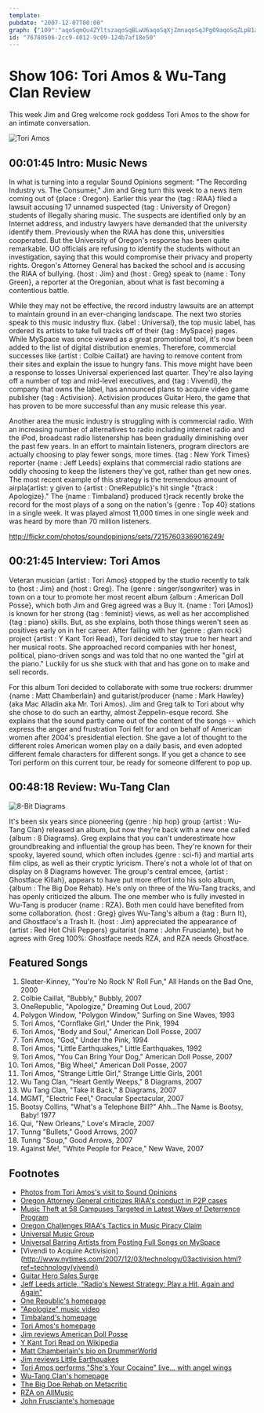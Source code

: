 ```yaml
---
template: 
pubdate: "2007-12-07T00:00"
graph: {"109":"aqoSqmQu4ZYltszaqoSqBLwU6aqoSqXjZmnaqoSqJPg09aqoSqZLpB1aqoSqJPg09QhahiJPg09tow26QhahiXjZmnXjZmnmQu4ZXjZmnYltszBLwU6XjZmn38D3HmQu4Z","2X":"C2X5YKaNBuC2X5YGkwC9C2X5YtW9eXkU01FwsTnraUcluwsTnrSKKYywsTnrSKKYyaUclukU01FvidsaBHVBkBJ4QM52Z2IptQXi","28I":"3TmBdZAd7VUsS9KZAd7VNCAqHZAd7VVsToTZAd7VBHm1GgMit6X6cfdgMit68AKa8qvgEqBHBMBZAd7V"}
id: "76780506-2cc9-4012-9c09-124b7af18e50"
---
```






# Show 106: Tori Amos & Wu-Tang Clan Review

This week Jim and Greg welcome rock goddess Tori Amos to the show for an intimate conversation.

![Tori Amos](https://static.soundopinions.org/images/2008/toriamos.jpg)



## 00:01:45 Intro: Music News

In what is turning into a regular Sound Opinions segment: "The Recording Industry vs. The Consumer," Jim and Greg turn this week to a news item coming out of {place : Oregon}. Earlier this year the {tag : RIAA} filed a lawsuit accusing 17 unnamed suspected {tag : University of Oregon} students of illegally sharing music. The suspects are identified only by an Internet address, and industry lawyers have demanded that the university identify them. Previously when the RIAA has done this, universities cooperated. But the University of Oregon's response has been quite remarkable. UO officials are refusing to identify the students without an investigation, saying that this would compromise their privacy and property rights. Oregon's Attorney General has backed the school and is accusing the RIAA of bullying. {host : Jim} and {host : Greg} speak to {name : Tony Green}, a reporter at the Oregonian, about what is fast becoming a contentious battle.

While they may not be effective, the record industry lawsuits are an attempt to maintain ground in an ever-changing landscape. The next two stories speak to this music industry flux. {label : Universal}, the top music label, has ordered its artists to take full tracks off of their {tag : MySpace} pages. While MySpace was once viewed as a great promotional tool, it's now been added to the list of digital distribution enemies. Therefore, commercial successes like {artist : Colbie Caillat} are having to remove content from their sites and explain the issue to hungry fans. This move might have been a response to losses Universal experienced last quarter. They're also laying off a number of top and mid-level executives, and {tag : Vivendi}, the company that owns the label, has announced plans to acquire video game publisher {tag : Activision}. Activision produces Guitar Hero, the game that has proven to be more successful than any music release this year.

Another area the music industry is struggling with is commercial radio. With an increasing number of alternatives to radio including internet radio and the iPod, broadcast radio listenership has been gradually diminishing over the past few years. In an effort to maintain listeners, program directors are actually choosing to play fewer songs, more times. {tag : New York Times} reporter {name : Jeff Leeds} explains that commercial radio stations are oddly choosing to keep the listeners they've got, rather than get new ones. The most recent example of this strategy is the tremendous amount of airpla{artist: y given to {artist : OneRepublic}'s hit single "{track : Apologize}." The {name : Timbaland} produced t}rack recently broke the record for the most plays of a song on the nation's {genre : Top 40} stations in a single week. It was played almost 11,000 times in one single week and was heard by more than 70 million listeners.

http://flickr.com/photos/soundopinions/sets/72157603369016249/



## 00:21:45 Interview: Tori Amos

Veteran musician {artist : Tori Amos} stopped by the studio recently to talk to {host : Jim} and {host : Greg}. The {genre : singer/songwriter} was in town on a tour to promote her most recent album {album : American Doll Posse}, which both Jim and Greg agreed was a Buy It. {name : Tori [Amos]} is known for her strong {tag : feminist} views, as well as her accomplished {tag : piano} skills. But, as she explains, both those things weren't seen as positives early on in her career. After failing with her {genre : glam rock} project {artist : Y Kant Tori Read}, Tori decided to stay true to her heart and her musical roots. She approached record companies with her honest, political, piano-driven songs and was told that no one wanted the "girl at the piano." Luckily for us she stuck with that and has gone on to make and sell records.

For this album Tori decided to collaborate with some true rockers: drummer {name : Matt Chamberlain} and guitarist/producer {name : Mark Hawley} (aka Mac Alladin aka Mr. Tori Amos). Jim and Greg talk to Tori about why she chose to do such an earthy, almost Zeppelin-esque record. She explains that the sound partly came out of the content of the songs -- which express the anger and frustration Tori felt for and on behalf of American women after 2004's presidential election. She gave a lot of thought to the different roles American women play on a daily basis, and even adopted different female characters for different songs. If you get a chance to see Tori perform on this current tour, be ready for someone different to pop up.



## 00:48:18 Review: Wu-Tang Clan

![8-Bit Diagrams](https://static.soundopinions.org/assets/106/28I0.jpg)

It's been six years since pioneering {genre : hip hop} group {artist : Wu-Tang Clan} released an album, but now they're back with a new one called {album : 8 Diagrams}. Greg explains that you can't underestimate how groundbreaking and influential the group has been. They're known for their spooky, layered sound, which often includes {genre : sci-fi} and martial arts film clips, as well as their cryptic lyricism. There's not a whole lot of that on display on 8 Diagrams however. The group's central emcee, {artist : Ghostface Killah}, appears to have put more effort into his solo album, {album : The Big Doe Rehab}. He's only on three of the Wu-Tang tracks, and has openly criticized the album. The one member who is fully invested in Wu-Tang is producer {name : RZA}. Both men could have benefited from some collaboration. {host : Greg} gives Wu-Tang's album a {tag : Burn It}, and Ghostface's a Trash It. {host : Jim} appreciated the appearance of {artist : Red Hot Chili Peppers} guitarist {name : John Frusciante}, but he agrees with Greg 100%: Ghostface needs RZA, and RZA needs Ghostface.



## Featured Songs

1. Sleater-Kinney, "You're No Rock N' Roll Fun," All Hands on the Bad One, 2000
2. Colbie Caillat, "Bubbly," Bubbly, 2007
3. OneRepublic, "Apologize," Dreaming Out Loud, 2007
4. Polygon Window, "Polygon Window," Surfing on Sine Waves, 1993
5. Tori Amos, "Cornflake Girl," Under the Pink, 1994
6. Tori Amos, "Body and Soul," American Doll Posse, 2007
7. Tori Amos, "God," Under the Pink, 1994
8. Tori Amos, "Little Earthquakes," Little Earthquakes, 1992
9. Tori Amos, "You Can Bring Your Dog," American Doll Posse, 2007
10. Tori Amos, "Big Wheel," American Doll Posse, 2007
11. Tori Amos, "Strange Little Girl," Strange Little Girls, 2001
12. Wu Tang Clan, "Heart Gently Weeps," 8 Diagrams, 2007
13. Wu Tang Clan, "Take It Back," 8 Diagrams, 2007
14. MGMT, "Electric Feel," Oracular Spectacular, 2007
15. Bootsy Collins, "What's a Telephone Bill?" Ahh...The Name is Bootsy, Baby! 1977
16. Qui, "New Orleans," Love's Miracle, 2007
17. Tunng "Bullets," Good Arrows, 2007
18. Tunng "Soup," Good Arrows, 2007
19. Against Me!, "White People for Peace," New Wave, 2007



## Footnotes

- [Photos from Tori Amos's visit to Sound Opinions](http://flickr.com/photos/soundopinions/sets/72157603369016249/)
- [Oregon Attorney General criticizes RIAA's conduct in P2P cases](http://arstechnica.com/news.ars/post/20071129-oregon-attorney-general-criticizes-riaas-conduct-in-p2p-cases.html)
- [Music Theft at 58 Campuses Targeted in Latest Wave of Deterrence Program](http://www.riaa.org/newsitem.php?news_year_filter=&resultpage=2&id=8F561EB9-6C3D-D867-324D-18882703F7C2)
- [Oregon Challenges RIAA's Tactics in Music Piracy Claim](http://www.pcworld.com/article/id,140173-c,copyright/article.html)
- [Universal Music Group](http://www.umusic.com/)
- [Universal Barring Artists from Posting Full Songs on MySpace](http://blog.wired.com/music/2007/12/universal-appar.html)
- [Vivendi to Acquire Activision](http://www.nytimes.com/2007/12/03/technology/03activision.html?ref=technology(vivendi)
- [Guitar Hero Sales Surge](http://online.wsj.com/article/SB119522690908595803.html)
- [Jeff Leeds article, "Radio's Newest Strategy: Play a Hit, Again and Again"](http://www.nytimes.com/2007/12/01/arts/music/01one.html?_r=1&ref=music&oref=sloginTrying)
- [One Republic's homepage](http://www.onerepublic.net/)
- ["Apologize" music video](http://www.youtube.com/watch?v=fm0T7_SGee4)
- [Timbaland's homepage](http://www.timbalandmusic.com/)
- [Tori Amos's homepage](http://www.toriamos.com/)
- [Jim reviews American Doll Posse](http://www.jimdero.com/News2007/SpinControlMay20.htm)
- [Y Kant Tori Read on Wikipedia](http://en.wikipedia.org/wiki/Y_Kant_Tori_Read)
- [Matt Chamberlain's bio on DrummerWorld](http://www.drummerworld.com/drummers/Matt_Chamberlain.html)
- [Jim reviews Little Earthquakes](http://www.jimdero.com/News2003/Sept21GreatTori.htm)
- [Tori Amos performs "She's Your Cocaine" live... with angel wings](http://nz.youtube.com/watch?v=MyJenEJj94A)
- [Wu-Tang Clan's homepage](http://www.wutang-corp.com/)
- [The Big Doe Rehab on Metacritic](http://www.metacritic.com/music/artists/ghostface/bigdoerehab?q=ghostface)
- [RZA on AllMusic](http://www.allmusic.com/cg/amg.dll?p=amg&sql=11:09frxqtgld0e)
- [John Frusciante's homepage](http://www.johnfrusciante.com/)